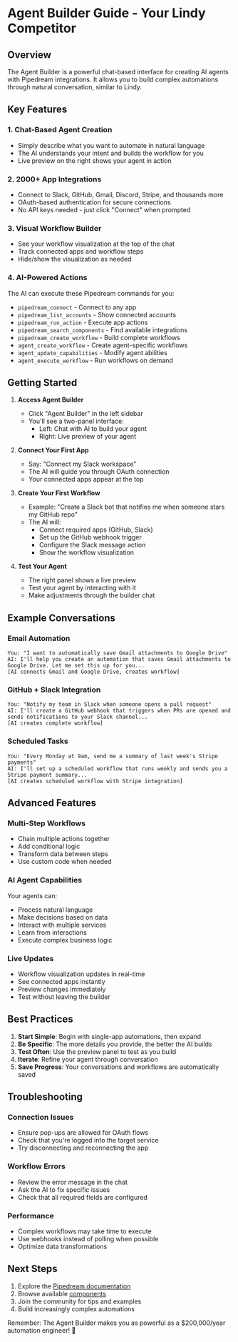 # Agent Builder Guide - Your Lindy Competitor

## Overview

The Agent Builder is a powerful chat-based interface for creating AI agents with Pipedream integrations. It allows you to build complex automations through natural conversation, similar to Lindy.

## Key Features

### 1. **Chat-Based Agent Creation**
- Simply describe what you want to automate in natural language
- The AI understands your intent and builds the workflow for you
- Live preview on the right shows your agent in action

### 2. **2000+ App Integrations**
- Connect to Slack, GitHub, Gmail, Discord, Stripe, and thousands more
- OAuth-based authentication for secure connections
- No API keys needed - just click "Connect" when prompted

### 3. **Visual Workflow Builder**
- See your workflow visualization at the top of the chat
- Track connected apps and workflow steps
- Hide/show the visualization as needed

### 4. **AI-Powered Actions**
The AI can execute these Pipedream commands for you:
- `pipedream_connect` - Connect to any app
- `pipedream_list_accounts` - Show connected accounts
- `pipedream_run_action` - Execute app actions
- `pipedream_search_components` - Find available integrations
- `pipedream_create_workflow` - Build complete workflows
- `agent_create_workflow` - Create agent-specific workflows
- `agent_update_capabilities` - Modify agent abilities
- `agent_execute_workflow` - Run workflows on demand

## Getting Started

1. **Access Agent Builder**
   - Click "Agent Builder" in the left sidebar
   - You'll see a two-panel interface:
     - Left: Chat with AI to build your agent
     - Right: Live preview of your agent

2. **Connect Your First App**
   - Say: "Connect my Slack workspace"
   - The AI will guide you through OAuth connection
   - Your connected apps appear at the top

3. **Create Your First Workflow**
   - Example: "Create a Slack bot that notifies me when someone stars my GitHub repo"
   - The AI will:
     - Connect required apps (GitHub, Slack)
     - Set up the GitHub webhook trigger
     - Configure the Slack message action
     - Show the workflow visualization

4. **Test Your Agent**
   - The right panel shows a live preview
   - Test your agent by interacting with it
   - Make adjustments through the builder chat

## Example Conversations

### Email Automation
```
You: "I want to automatically save Gmail attachments to Google Drive"
AI: I'll help you create an automation that saves Gmail attachments to Google Drive. Let me set this up for you...
[AI connects Gmail and Google Drive, creates workflow]
```

### GitHub + Slack Integration
```
You: "Notify my team in Slack when someone opens a pull request"
AI: I'll create a GitHub webhook that triggers when PRs are opened and sends notifications to your Slack channel...
[AI creates complete workflow]
```

### Scheduled Tasks
```
You: "Every Monday at 9am, send me a summary of last week's Stripe payments"
AI: I'll set up a scheduled workflow that runs weekly and sends you a Stripe payment summary...
[AI creates scheduled workflow with Stripe integration]
```

## Advanced Features

### Multi-Step Workflows
- Chain multiple actions together
- Add conditional logic
- Transform data between steps
- Use custom code when needed

### AI Agent Capabilities
Your agents can:
- Process natural language
- Make decisions based on data
- Interact with multiple services
- Learn from interactions
- Execute complex business logic

### Live Updates
- Workflow visualization updates in real-time
- See connected apps instantly
- Preview changes immediately
- Test without leaving the builder

## Best Practices

1. **Start Simple**: Begin with single-app automations, then expand
2. **Be Specific**: The more details you provide, the better the AI builds
3. **Test Often**: Use the preview panel to test as you build
4. **Iterate**: Refine your agent through conversation
5. **Save Progress**: Your conversations and workflows are automatically saved

## Troubleshooting

### Connection Issues
- Ensure pop-ups are allowed for OAuth flows
- Check that you're logged into the target service
- Try disconnecting and reconnecting the app

### Workflow Errors
- Review the error message in the chat
- Ask the AI to fix specific issues
- Check that all required fields are configured

### Performance
- Complex workflows may take time to execute
- Use webhooks instead of polling when possible
- Optimize data transformations

## Next Steps

1. Explore the [Pipedream documentation](https://pipedream.com/docs)
2. Browse available [components](https://pipedream.com/apps)
3. Join the community for tips and examples
4. Build increasingly complex automations

Remember: The Agent Builder makes you as powerful as a $200,000/year automation engineer! 🚀




